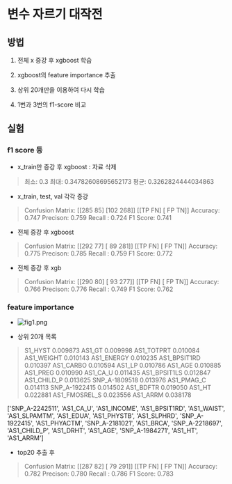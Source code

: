 # 변수 자르기 대작전

## 방법

1. 전체 x 증강 후 xgboost 학습

2. xgboost의 feature importance 추출

3. 상위 20개만을 이용하여 다시 학습

4. 1번과 3번의 f1-score 비교

## 실험

### f1 score 등

- x_train만 증강 후 xgboost : 자료 삭제

> 최소: 0.3
> 최대: 0.34782608695652173
> 평균: 0.3262824444034863

- x_train, test, val 각각 증강

> Confusion Matrix:
> [[285 85]
>  [102 268]]
>  [[TP FN]
>  [ FP TN]]
>  Accuracy: 0.747
>  Precison: 0.759
>  Recall : 0.724
>  F1 Score: 0.741

- 전체 증강 후 xgboost

> Confusion Matrix:
> [[292 77]
>  [ 89 281]]
>  [[TP FN]
>  [ FP TN]]
>  Accuracy: 0.775
>  Precison: 0.785
>  Recall : 0.759
>  F1 Score: 0.772

- 전체 증강 후 xgb

> Confusion Matrix:
> [[290 80]
>  [ 93 277]]
>  [[TP FN]
>  [ FP TN]]
>  Accuracy: 0.766
>  Precison: 0.776
>  Recall : 0.749
>  F1 Score: 0.762

### feature importance

- ![fig1.png](C:\GIthub\KoGES_OP\Docs\231120\fig1.png)

- 상위 20개 목록

> S1_HYST 0.009873
> AS1_GT 0.009998
> AS1_TOTPRT 0.010084
> AS1_WEIGHT 0.010143
> AS1_ENERGY 0.010235
> AS1_BPSIT1RD 0.010397
> AS1_CARBO 0.010594
> AS1_LP 0.010786
> AS1_AGE 0.010885
> AS1_PREG 0.010990
> AS1_CA_U 0.011435
> AS1_BPSIT1LS 0.012847
> AS1_CHILD_P 0.013625
> SNP_A-1809518 0.013976
> AS1_PMAG_C 0.014113
> SNP_A-1922415 0.014502
> AS1_BDFTR 0.019050
> AS1_HT 0.022881
> AS1_FMOSREL_S 0.023556
> AS1_ARRM 0.038178

['SNP_A-2242511', 'AS1_CA_U', 'AS1_INCOME', 'AS1_BPSIT1RD',
 'AS1_WAIST', 'AS1_SLPAMTM', 'AS1_EDUA', 'AS1_PHYSTB', 'AS1_SLPHRD',
 'SNP_A-1922415', 'AS1_PHYACTM', 'SNP_A-2181021', 'AS1_BRCA',
 'SNP_A-2218697', 'AS1_CHILD_P', 'AS1_DRHT', 'AS1_AGE',
 'SNP_A-1984271', 'AS1_HT', 'AS1_ARRM']



- top20 추출 후

> Confusion Matrix:
> [[287 82]
>  [ 79 291]]
>  [[TP FN]
>  [ FP TN]]
>  Accuracy: 0.782
>  Precison: 0.780
>  Recall : 0.786
>  F1 Score: 0.783

